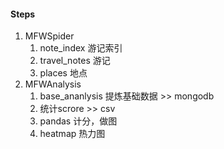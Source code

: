 

#### Steps ####

1. MFWSpider
    1.  note_index  游记索引
    2.  travel_notes    游记
    3.  places  地点
2.  MFWAnalysis
    1.  base_ananlysis 提炼基础数据 >> mongodb
    2.  统计scrore >> csv
    3.  pandas 计分，做图
    4.  heatmap 热力图

